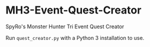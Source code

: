 # MH3-Event-Quest-Creator
SpyRo's Monster Hunter Tri Event Quest Creator

Run `quest_creator.py` with a Python 3 installation to use.

